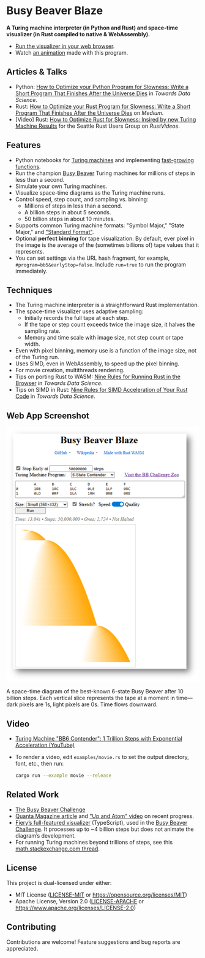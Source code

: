 # Busy Beaver Blaze

**A Turing machine interpreter (in Python and Rust) and space-time visualizer (in Rust compiled to native & WebAssembly).**

- [Run the visualizer in your web browser](https://carlkcarlk.github.io/busy_beaver_blaze/).
- Watch [an animation](https://www.youtube.com/watch?v=qYi5_mNLppY) made with this program.

## Articles & Talks

- Python: [How to Optimize your Python Program for Slowness: Write a Short Program That Finishes After the Universe Dies](https://towardsdatascience.com/how-to-optimize-your-python-program-for-slowness/) in *Towards Data Science*.
- Rust: [How to Optimize your Rust Program for Slowness: Write a Short Program That Finishes After the Universe Dies](https://medium.com/@carlmkadie/how-to-optimize-your-rust-program-for-slowness-eb2c1a64d184) on *Medium*.
- [Video] Rust: [How to Optimize Rust for Slowness: Insired by new Turing Machine Results](https://www.youtube.com/watch?v=ec-ucXJ4x-0) for the Seattle Rust Users Group on *RustVideos*.


## Features

- Python notebooks for [Turing machines](notebooks/turing_machines.ipynb) and implementing [fast-growing functions](notebooks/tetration.ipynb).
- Run the champion [Busy Beaver](https://en.wikipedia.org/wiki/Busy_beaver) Turing machines for millions of steps in less than a second.
- Simulate your own Turing machines.
- Visualize space-time diagrams as the Turing machine runs.
- Control speed, step count, and sampling vs. binning:
  - Millions of steps in less than a second.
  - A billion steps in about 5 seconds.
  - 50 billion steps in about 10 minutes.
- Supports common Turing machine formats: "Symbol Major," "State Major," and ["Standard Format"](https://discuss.bbchallenge.org/t/standard-tm-text-format/60).
- Optional **perfect binning** for tape visualization. By default, ever pixel in the image is the average of the (sometimes billions of) tape values that it represents.
- You can set settings via the URL hash fragment, for example, `#program=bb5&earlyStop=false`. Include `run=true` to run the program immediately.

## Techniques

- The Turing machine interpreter is a straightforward Rust implementation.
- The space-time visualizer uses adaptive sampling:
  - Initially records the full tape at each step.
  - If the tape or step count exceeds twice the image size, it halves the sampling rate.
  - Memory and time scale with image size, not step count or tape width.
- Even with pixel binning, memory use is a function
of the image size, not of the Turing run.
- Uses SIMD, even in WebAssembly, to speed up the pixel binning.
- For movie creation, multithreads rendering.
- Tips on porting Rust to WASM: [Nine Rules for Running Rust in the Browser](https://medium.com/towards-data-science/nine-rules-for-running-rust-in-the-browser-8228353649d1) in *Towards Data Science*.
- Tips on SIMD in Rust: [Nine Rules for SIMD Acceleration of Your Rust Code](https://www.youtube.com/watch?v=IBcJ2vRHGAY) in *Towards Data Science*.

## Web App Screenshot

![Busy Beaver Space-Time Diagram](Screenshot.png)

A space-time diagram of the best-known 6-state Busy Beaver after 10 billion steps. Each vertical slice represents the tape at a moment in time—dark pixels are 1s, light pixels are 0s. Time flows downward.

## Video

- [Turing Machine "BB6 Contender": 1 Trillion Steps with Exponential Acceleration (YouTube)](https://www.youtube.com/watch?v=IBcJ2vRHGAY)
- To render a video, edit `examples/movie.rs` to set the output directory, font, etc., then run:

  ```bash
  cargo run --example movie --release
  ```

## Related Work

- [The Busy Beaver Challenge](https://bbchallenge.org)
- [Quanta Magazine article](https://www.quantamagazine.org/amateur-mathematicians-find-fifth-busy-beaver-turing-machine-20240702/) and ["Up and Atom" video](https://www.youtube.com/watch?v=pQWFSj1CXeg&t=977s) on recent progress.
- [Fiery’s full-featured visualizer](https://fiery.pages.dev/turing/1RB1LC_0RD0RB_1RA0LC_1LD1RA) (TypeScript), used in the [Busy Beaver Challenge](https://bbchallenge.org/). It processes up to ~4 billion steps but does not animate the diagram’s development.
- For running Turing machines beyond trillions of steps, see this [math.stackexchange.com thread](https://math.stackexchange.com/questions/1202334/how-was-the-busy-beaver-candidate-fReador-6-states-calculated).

## License

This project is dual-licensed under either:

- MIT License ([LICENSE-MIT](LICENSE-MIT) or <https://opensource.org/licenses/MIT>)
- Apache License, Version 2.0 ([LICENSE-APACHE](LICENSE-APACHE) or <https://www.apache.org/licenses/LICENSE-2.0>)

## Contributing

Contributions are welcome! Feature suggestions and bug reports are appreciated.
